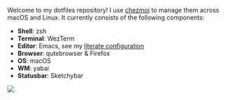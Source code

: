 Welcome to my dotfiles repository! I use [chezmoi](https://www.chezmoi.io/) to manage them across macOS and Linux. It currently consists of the following components:

* **Shell**: zsh
* **Terminal**: WezTerm
* **Editor**: Emacs, see my [literate configuration](.emacs.d/init.org)
* **Browser**: qutebrowser & Firefox
* **OS**: macOS
* **WM**: yabai
* **Statusbar**: Sketchybar

![](resources/screenshot.png)
